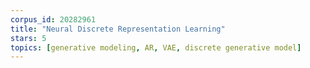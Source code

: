 ```yaml
---
corpus_id: 20282961
title: "Neural Discrete Representation Learning"
stars: 5
topics: [generative modeling, AR, VAE, discrete generative model]
---
```

